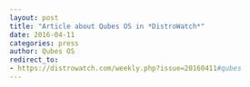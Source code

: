 ```yaml
---
layout: post
title: "Article about Qubes OS in *DistroWatch*"
date: 2016-04-11
categories: press
author: Qubes OS
redirect_to:
- https://distrowatch.com/weekly.php?issue=20160411#qubes
---
```

